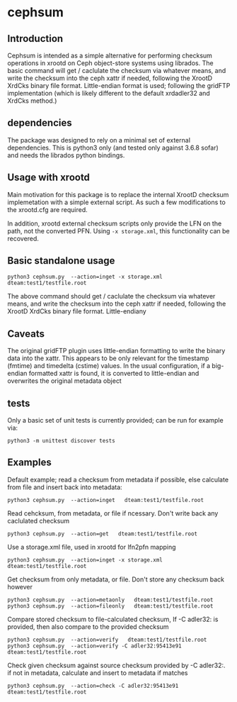 # cephsum

## Introduction
Cephsum is intended as a simple alternative for performing checksum operations in xrootd on Ceph object-store systems
using librados.
The basic command will get / caclulate the checksum via whatever means, and write the checksum into the ceph xattr if needed, 
following the XrootD XrdCks binary file format. Little-endian format is used; following the gridFTP implementation 
(which is likely different to the default xrdadler32 and XrdCks method.)

## dependencies
The package was designed to rely on a minimal set of external dependencies. This is python3 only (and tested only against 3.6.8 sofar)
and needs the librados python bindings.

## Usage with xrootd
Main motivation for this package is to replace the internal XrootD checksum implemetation with a simple external script. 
As such a few modifications to the xrootd.cfg are required. 

In addition, xrootd external checksum scripts only provide the LFN on the path, not the converted PFN. Using `-x storage.xml`, 
this functionality can be recovered. 

## Basic standalone usage
```
python3 cephsum.py  --action=inget -x storage.xml  dteam:test1/testfile.root
```
The above command should get / caclulate the checksum via whatever means, and write the checksum into the ceph xattr if needed, 
following the XrootD XrdCks binary file format. Little-endiany

## Caveats
The original gridFTP plugin uses little-endian formatting to write the binary data into the xattr. This appears to be only relevant for 
the timestamp (fmtime) and timedelta (cstime) values. In the usual configuration, if a big-endian formatted xattr is found, it is converted to 
little-endian and overwrites the original metadata object

## tests
Only a basic set of unit tests is currently provided; can be run for example via:
```
python3 -m unittest discover tests
```



## Examples 

Default example; read a checksum from metadata if possible, else calculate from file and insert back into metadata:
```
python3 cephsum.py  --action=inget   dteam:test1/testfile.root
```

Read cehcksum, from metadata, or file if ncessary. Don't write back any caclulated checksum
```
python3 cephsum.py  --action=get   dteam:test1/testfile.root
```


Use a storage.xml file, used in xrootd for lfn2pfn mapping
```
python3 cephsum.py  --action=inget -x storage.xml  dteam:test1/testfile.root
```

Get checksum from only metadata, or file. Don't store any checksum back however
```
python3 cephsum.py  --action=metaonly   dteam:test1/testfile.root
python3 cephsum.py  --action=fileonly   dteam:test1/testfile.root
```

Compare stored checksum to file-calculated checksum,
If -C adler32:<value> is provided, then also compare to the provided checksum
```
python3 cephsum.py  --action=verify   dteam:test1/testfile.root
python3 cephsum.py  --action=verify -C adler32:95413e91  dteam:test1/testfile.root
```

Check given checksum against source checksum provided by   -C adler32:<value>.
if not in metadata, calculate and insert to metadata if matches
```
python3 cephsum.py  --action=check -C adler32:95413e91  dteam:test1/testfile.root
```





